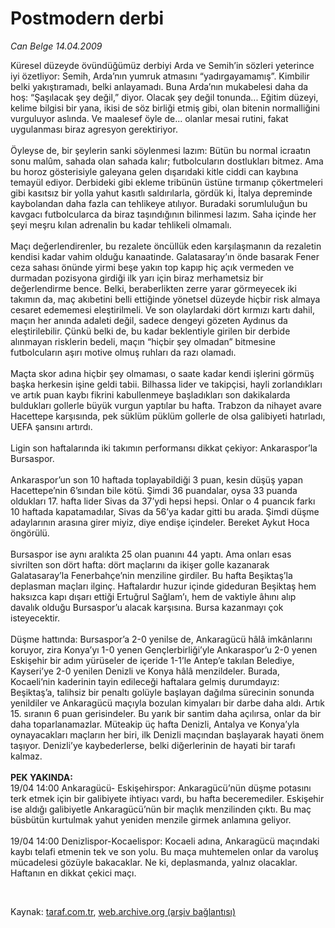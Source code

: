 # Postmodern derbi

*Can Belge 14.04.2009*

<div class="taraf_structure_2col_1zq">
<div class="margen_n">



 <p>Küresel düzeyde övündüğümüz derbiyi Arda ve Semih’in sözleri yeterince iyi özetliyor: Semih, Arda’nın yumruk atmasını “yadırgayamamış”. Kimbilir belki yakıştıramadı, belki anlayamadı. Buna Arda’nın mukabelesi daha da hoş: “Şaşılacak şey değil,” diyor. Olacak şey değil tonunda... Eğitim düzeyi, kelime bilgisi bir yana, ikisi de söz birliği etmiş gibi, olan bitenin normalliğini vurguluyor aslında. Ve maalesef öyle de... olanlar mesai rutini, fakat uygulanması biraz agresyon gerektiriyor. <br/><br/>Öyleyse de, bir şeylerin sanki söylenmesi lazım: Bütün bu normal icraatın sonu malûm, sahada olan sahada kalır; futbolcuların dostlukları bitmez. Ama bu horoz gösterisiyle galeyana gelen dışarıdaki kitle ciddi can kaybına temayül ediyor. Derbideki gibi ekleme tribünün üstüne tırmanıp çökertmeleri gibi kasıtsız bir yolla yahut kasıtlı saldırılarla, gördük ki, İtalya depreminde kaybolandan daha fazla can tehlikeye atılıyor. Buradaki sorumluluğun bu kavgacı futbolcularca da biraz taşındığının bilinmesi lazım. Saha içinde her şeyi meşru kılan adrenalin bu kadar tehlikeli olmamalı. <br/><br/>Maçı değerlendirenler, bu rezalete öncüllük eden karşılaşmanın da rezaletin kendisi kadar vahim olduğu kanaatinde. Galatasaray’ın önde basarak Fener ceza sahası önünde yirmi beşe yakın top kapıp hiç açık vermeden ve durmadan pozisyona girdiği ilk yarı için biraz merhametsiz bir değerlendirme bence. Belki, beraberlikten zerre yarar görmeyecek iki takımın da, maç akıbetini belli ettiğinde yönetsel düzeyde hiçbir risk almaya cesaret edememesi eleştirilmeli. Ve son olaylardaki dört kırmızı kartı dahil, maçın her anında adaleti değil, sadece dengeyi gözeten Aydınus da eleştirilebilir. Çünkü belki de, bu kadar beklentiyle girilen bir derbide alınmayan risklerin bedeli, maçın “hiçbir şey olmadan” bitmesine futbolcuların aşırı motive olmuş ruhları da razı olamadı. <br/><br/>Maçta skor adına hiçbir şey olmaması, o saate kadar kendi işlerini görmüş başka herkesin işine geldi tabii. Bilhassa lider ve takipçisi, hayli zorlandıkları ve artık puan kaybı fikrini kabullenmeye başladıkları son dakikalarda buldukları gollerle büyük vurgun yaptılar bu hafta. Trabzon da nihayet avare Hacettepe karşısında, pek süklüm püklüm gollerle de olsa galibiyeti hatırladı, UEFA şansını artırdı. <br/><br/>Ligin son haftalarında iki takımın performansı dikkat çekiyor: Ankaraspor’la Bursaspor. <br/><br/>Ankaraspor’un son 10 haftada toplayabildiği 3 puan, kesin düşüş yapan Hacettepe’nin 6’sından bile kötü. Şimdi 36 puandalar, oysa 33 puanda oldukları 17. hafta lider Sivas da 37’ydi hepsi hepsi. Onlar o 4 puancık farkı 10 haftada kapatamadılar, Sivas da 56’ya kadar gitti bu arada. Şimdi düşme adaylarının arasına girer miyiz, diye endişe içindeler. Bereket Aykut Hoca öngörülü. <br/><br/>Bursaspor ise aynı aralıkta 25 olan puanını 44 yaptı. Ama onları esas sivrilten son dört hafta: dört maçlarını da ikişer golle kazanarak Galatasaray’la Fenerbahçe’nin menziline girdiler. Bu hafta Beşiktaş’la deplasman maçları ilginç. Haftalardır huzur içinde gideduran Beşiktaş hem haksızca kapı dışarı ettiği Ertuğrul Sağlam’ı, hem de vaktiyle âhını alıp davalık olduğu Bursaspor’u alacak karşısına. Bursa kazanmayı çok isteyecektir. <br/><br/>Düşme hattında: Bursaspor’a 2-0 yenilse de, Ankaragücü hâlâ imkânlarını koruyor, zira Konya’yı 1-0 yenen Gençlerbirliği’yle Ankaraspor’u 2-0 yenen Eskişehir bir adım yürüseler de içeride 1-1’le Antep’e takılan Belediye, Kayseri’ye 2-0 yenilen Denizli ve Konya hâlâ menzildeler. Burada, Kocaeli’nin kaderinin tayin edileceği haftalara gelmiş durumdayız: Beşiktaş’a, talihsiz bir penaltı golüyle başlayan dağılma sürecinin sonunda yenildiler ve Ankaragücü maçıyla bozulan kimyaları bir darbe daha aldı. Artık 15. sıranın 6 puan gerisindeler. Bu yarık bir santim daha açılırsa, onlar da bir daha toparlanamazlar. Müteakip üç hafta Denizli, Antalya ve Konya’yla oynayacakları maçların her biri, ilk Denizli maçından başlayarak hayati önem taşıyor. Denizli’ye kaybederlerse, belki diğerlerinin de hayati bir tarafı kalmaz. <b><br/><br/>PEK YAKINDA: </b><br/>19/04 14:00 Ankaragücü- Eskişehirspor: Ankaragücü’nün düşme potasını terk etmek için bir galibiyete ihtiyacı vardı, bu hafta beceremediler. Eskişehir ise aldığı galibiyetle Ankaragücü’nün bir maçlık menzilinden çıktı. Bu maç büsbütün kurtulmak yahut yeniden menzile girmek anlamına geliyor. <br/><br/>19/04 14:00 Denizlispor-Kocaelispor: Kocaeli adına, Ankaragücü maçındaki kaybı telafi etmenin tek ve son yolu. Bu maça muhtemelen onlar da varoluş mücadelesi gözüyle bakacaklar. Ne ki, deplasmanda, yalnız olacaklar. Haftanın en dikkat çekici maçı.</p>

<br/>


<div id="taraf_not">
</div>

</div>


</div>

Kaynak: [taraf.com.tr](http://www.taraf.com.tr:80/makale/5030.htm), [web.archive.org (arşiv bağlantısı)](http://web.archive.org/web/20090426025707/http://www.taraf.com.tr:80/makale/5030.htm)

